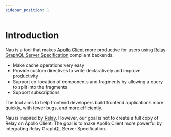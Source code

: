 ```yaml
---
sidebar_position: 1
---
```


# Introduction

Nau is a tool that makes [Apollo Client](https://github.com/apollographql/apollo-client) more productive for users using [Relay GraphQL Server Specification](https://relay.dev/docs/guides/graphql-server-specification) compliant backends.

- Make cache operations very easy
- Provide custom directives to write declaratively and improve productivity
- Support co-location of components and fragments by allowing a query to split into the fragments
- Support subscriptions

The tool aims to help frontend developers build frontend applications more quickly, with fewer bugs, and more efficiently.

Nau is inspired by [Relay](https://relay.dev/). However, our goal is not to create a full copy of Relay on Apollo Client. The goal is to make Apollo Client more powerful by integrating Relay GraphQL Server Specification.
